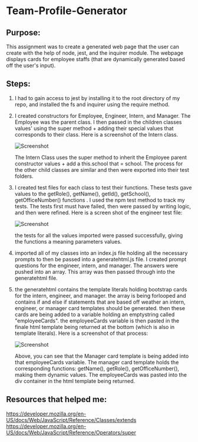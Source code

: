 # Team-Profile-Generator

## Purpose: 
This assignment was to create a generated web page that the user can create with the help of node, jest, and the inquirer module. The webpage displays cards for employee staffs (that are dynamically generated based off the user's input).

## Steps: 
1. I had to gain access to jest by installing it to the root directory of my repo, and installed the fs and inquirer using the require method. 

2. I created constructors for Employee, Engineer, Intern, and Manager. The Employee was the parent class. I then passed in the children classes values' using the super method + adding their special values that corresponds to their class. Here is a screenshot of the Intern class. 

    ![Screenshot](!Team-Profile-Generator/img/internClass.png)

    The Intern Class uses the super method to inherit the Employee parent constructor values + add a this.school that = school. The process for the other child classes are similar and then were exported into their test folders.

3. I created test files for each class to test their functions. These tests gave values to the getRole(), getName(), getId(), getSchool(), getOfficeNumber() functions . I used the npm test method to track my tests. The tests first must have failed, then were passed by writing logic, and then were refined. Here is a screen shot of the engineer test file: 

    ![Screenshot](!Team-Profile-Generator/img/engineertest.png)

    the tests for all the values imported were passed successfully, giving the functions a meaning parameters values.

4. imported all of my classes into an index.js file holding all the necessary prompts to then be passed into a generatehtml.js file. I created prompt questions for the engineer, intern, and manager. The answers were pushed into an array. This array was then passed through into the generatehtml file.

5. the generatehtml contains the template literals holding bootstrap cards for the intern, engineer, and manager. the array is being forlooped and contains if and else if statements that are based off weather an intern, engineer, or manager card templates should be generated. then these cards are being added to a variable holding an emptystring called "employeeCards". the employeeCards variable is then pasted in the finale html template being returned at the bottom (which is also in template literals). Here is a screenshot of that process: 

    ![Screenshot](Team-Profile-Generator/img/template.png)

    Above, you can see that the Manager card template is being added into that employeeCards variable. The manager card template holds the corresponding functions: getName(), getRole(), getOfficeNumber(), making them  dynamic values. The employeeCards was pasted into the div container in the html template being returned. 

## Resources that helped me: 
https://developer.mozilla.org/en-US/docs/Web/JavaScript/Reference/Classes/extends
https://developer.mozilla.org/en-US/docs/Web/JavaScript/Reference/Operators/super